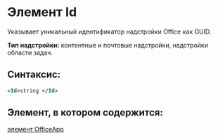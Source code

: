
# Элемент Id
Указывает уникальный идентификатор надстройки Office как GUID.

 **Тип надстройки:** контентные и почтовые надстройки, надстройки области задач.


## Синтаксис:


```XML
<Id>string </Id>
```


## Элемент, в котором содержится:

[элемент OfficeApp](../../reference/manifest/officeapp.md)

